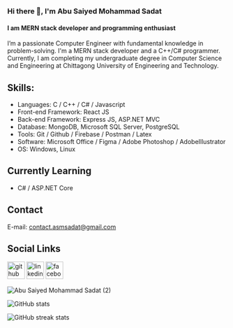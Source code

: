 ### Hi there 👋, I'm Abu Saiyed Mohammad Sadat
#### I am MERN stack developer and programming enthusiast

I’m a passionate Computer Engineer with fundamental knowledge in problem-solving. I'm a MERN stack developer and a C++/C# programmer. Currently, I am completing my undergraduate degree in Computer Science and Engineering at Chittagong University of Engineering and Technology.

## Skills:
- Languages: C / C++ / C# / Javascript
- Front-end Framework: React JS
- Back-end Framework: Express JS, ASP.NET MVC
- Database: MongoDB, Microsoft SQL Server, PostgreSQL
- Tools: Git / Github / Firebase / Postman / Latex
- Software: Microsoft Office / Figma / Adobe Photoshop / AdobeIllustrator
- OS: Windows, Linux

## Currently Learning
- C# / ASP.NET Core

## Contact
E-mail: contact.asmsadat@gmail.com 

## Social Links
[<img src='https://cdn.jsdelivr.net/npm/simple-icons@3.0.1/icons/github.svg' alt='github' height='40'>](https://github.com/asmsadat)  [<img src='https://cdn.jsdelivr.net/npm/simple-icons@3.0.1/icons/linkedin.svg' alt='linkedin' height='40'>](https://www.linkedin.com/in/asmsadat/)  [<img src='https://cdn.jsdelivr.net/npm/simple-icons@3.0.1/icons/facebook.svg' alt='facebook' height='40'>](https://www.facebook.com/asmsadat)  

![Abu Saiyed Mohammad Sadat (2)](https://github.com/user-attachments/assets/001e92ae-7c32-4caf-8a53-ad5a7153bb7f)

![GitHub stats](https://github-readme-stats.vercel.app/api?username=asmsadat&show_icons=true)  

![GitHub streak stats](https://streak-stats.demolab.com/?user=asmsadat)  
